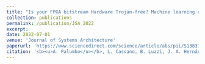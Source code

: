 ```yaml
---
title: "Is your FPGA bitstream Hardware Trojan-free? Machine learning can provide an answer"
collection: publications
permalink: /publication/JSA_2022
excerpt:
date: 2022-07-01
venue: 'Journal of Systems Architecture'
paperurl: 'https://www.sciencedirect.com/science/article/abs/pii/S1383762122001023'
citation: '<b><u>A. Palumbo</u></b>, L. Cassano, B. Luzzi, J. A. Hernández, P. Reviriego, G. Bianchi and M. Ottavi (2022).&quot;Is your FPGA bitstream Hardware Trojan-free? Machine learning can provide an answer.&quot; <i>Journal of Systems Architecture</i>.'
---
```

